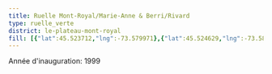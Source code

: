 ```yaml
---
title: Ruelle Mont-Royal/Marie-Anne & Berri/Rivard
type: ruelle_verte
district: le-plateau-mont-royal
fill: [{"lat":45.523712,"lng":-73.579971},{"lat":45.524629,"lng":-73.582095}]
---
```


Année d'inauguration: 1999